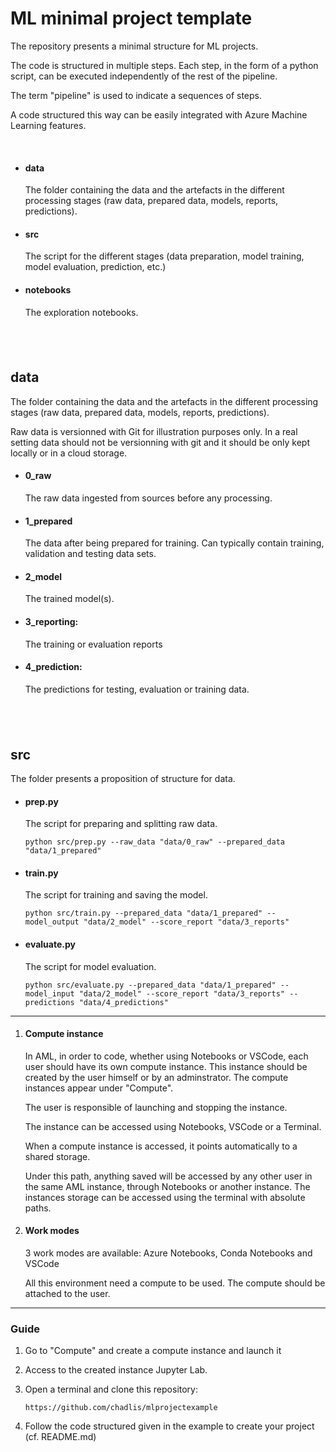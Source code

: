 # ML minimal project template

The repository presents a minimal structure for ML projects.

The code is structured in multiple steps. Each step, in the form of a python script, can be executed independently of the rest of the pipeline.

The term "pipeline" is used to indicate a sequences of steps.

A code structured this way can be easily integrated with Azure Machine Learning features.

&nbsp;
- #### data
    The folder containing the data and the artefacts in the different processing stages (raw data, prepared data, models, reports, predictions).

- #### src
    The script for the different stages (data preparation, model training, model evaluation, prediction, etc.)

- #### notebooks
    The exploration notebooks.

&nbsp;
-----
## data

The folder containing the data and the artefacts in the different processing stages (raw data, prepared data, models, reports, predictions).

Raw data is versionned with Git for illustration purposes only. In a real setting data should not be versionning with git and it should be only kept locally or in a cloud storage.

-  #### 0_raw
    The raw data ingested from sources before any processing.

- #### 1_prepared
    The data after being prepared for training. Can typically contain training, validation and testing data sets.

- #### 2_model
    The trained model(s).

- #### 3_reporting:
    The training or evaluation reports

- #### 4_prediction:
    The predictions for testing, evaluation or training data.

&nbsp;
-----
## src

The folder presents a proposition of structure for data.

- #### prep.py
    The script for preparing and splitting raw data.

    `python src/prep.py --raw_data "data/0_raw" --prepared_data "data/1_prepared"`

- #### train.py
    The script for training and saving the model.

    `python src/train.py --prepared_data "data/1_prepared" --model_output "data/2_model" --score_report "data/3_reports"`

- #### evaluate.py
    The script for model evaluation.

    `python src/evaluate.py --prepared_data "data/1_prepared" --model_input "data/2_model" --score_report "data/3_reports" --predictions "data/4_predictions"`
    
    
    
--------


1. #### Compute instance
    In AML, in order to code, whether using Notebooks or VSCode, each user should have its own compute instance. This instance should be created by the user himself or by an adminstrator. The compute instances appear under "Compute".

    The user is responsible of launching and stopping the instance.

    The instance can be accessed using Notebooks, VSCode or a Terminal.

    When a compute instance is accessed, it points automatically to a shared storage.

    Under this path, anything saved will be accessed by any other user in the same AML instance, through Notebooks or another instance.
    The instances storage can be accessed using the terminal with absolute paths.
    
2. #### Work modes
    
    3 work modes are available: Azure Notebooks, Conda Notebooks and VSCode
    
    All this environment need a compute to be used. The compute should be attached to the user.
    
    
------

### Guide 

1. Go to "Compute" and create a compute instance and launch it

2. Access to the created instance Jupyter Lab.

3. Open a terminal and clone this repository:

    `https://github.com/chadlis/mlprojectexample`

4. Follow the code structured given in the example to create your project (cf. README.md)